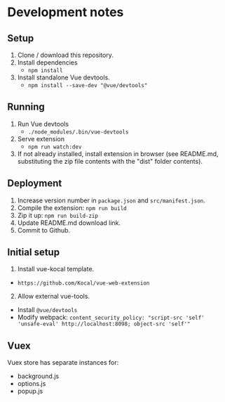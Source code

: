 # Development notes

## Setup

1. Clone / download this repository.
2. Install dependencies
   - `npm install`
3. Install standalone Vue devtools.
   - `npm install --save-dev "@vue/devtools"`

## Running

1. Run Vue devtools
   - `./node_modules/.bin/vue-devtools`
2. Serve extension
   - `npm run watch:dev`
3. If not already installed, install extension in browser (see README.md, substituting the zip file contents with the "dist" folder contents).

## Deployment

1. Increase version number in `package.json` and `src/manifest.json`.
2. Compile the extension: `npm run build`
3. Zip it up: `npm run build-zip`
4. Update README.md download link.
5. Commit to Github.

## Initial setup

1. Install vue-kocal template.

- `https://github.com/Kocal/vue-web-extension`

2. Allow external vue-tools.

- Install `@vue/devtools`
- Modify webpack: `content_security_policy: "script-src 'self' 'unsafe-eval' http://localhost:8098; object-src 'self'"`

## Vuex

Vuex store has separate instances for:

- background.js
- options.js
- popup.js
